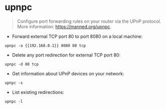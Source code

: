 # upnpc

> Configure port forwarding rules on your router via the UPnP protocol.
> More information: <https://manned.org/upnpc>.

- Forward external TCP port 80 to port 8080 on a local machine:

`upnpc -a {{192.168.0.1}} 8080 80 tcp`

- Delete any port redirection for external TCP port 80:

`upnpc -d 80 tcp`

- Get information about UPnP devices on your network:

`upnpc -s`

- List existing redirections:

`upnpc -l`

